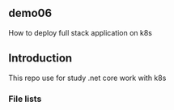 ## demo06
How to deploy full stack application on k8s

## Introduction
This repo use for study .net core work with k8s

### File lists
